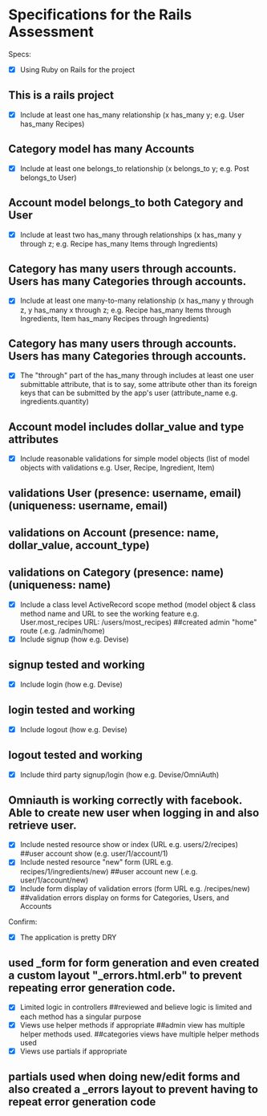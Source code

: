# Specifications for the Rails Assessment

Specs:
- [x] Using Ruby on Rails for the project
## This is a rails project
- [x] Include at least one has_many relationship (x has_many y; e.g. User has_many Recipes)
## Category model has many Accounts
- [x] Include at least one belongs_to relationship (x belongs_to y; e.g. Post belongs_to User)
## Account model belongs_to both Category and User
- [x] Include at least two has_many through relationships (x has_many y through z; e.g. Recipe has_many Items through Ingredients)
## Category has many users through accounts.  Users has many Categories through accounts.
- [x] Include at least one many-to-many relationship (x has_many y through z, y has_many x through z; e.g. Recipe has_many Items through Ingredients, Item has_many Recipes through Ingredients)
## Category has many users through accounts.  Users has many Categories through accounts.
- [x] The "through" part of the has_many through includes at least one user submittable attribute, that is to say, some attribute other than its foreign keys that can be submitted by the app's user (attribute_name e.g. ingredients.quantity)
## Account model includes dollar_value and type attributes
- [x] Include reasonable validations for simple model objects (list of model objects with validations e.g. User, Recipe, Ingredient, Item)
## validations User (presence: username, email)(uniqueness: username, email)
## validations on Account (presence: name, dollar_value, account_type)
## validations on Category (presence: name)(uniqueness: name)
- [x] Include a class level ActiveRecord scope method (model object & class method name and URL to see the working feature e.g. User.most_recipes URL: /users/most_recipes)
##created admin "home" route (.e.g. /admin/home)
- [x] Include signup (how e.g. Devise)
## signup tested and working
- [x] Include login (how e.g. Devise)
## login tested and working
- [x] Include logout (how e.g. Devise)
## logout tested and working
- [x] Include third party signup/login (how e.g. Devise/OmniAuth)
## Omniauth is working correctly with facebook. Able to create new user when logging in and also retrieve user.
- [x] Include nested resource show or index (URL e.g. users/2/recipes)
##user account show (e.g. user/1/account/1)
- [x] Include nested resource "new" form (URL e.g. recipes/1/ingredients/new)
##user account new (.e.g. user/1/account/new)
- [x] Include form display of validation errors (form URL e.g. /recipes/new)
##validation errors display on forms for Categories, Users, and Accounts

Confirm:
- [x] The application is pretty DRY
## used _form for form generation and even created a custom layout "_errors.html.erb" to prevent repeating error generation code.
- [x] Limited logic in controllers
##reviewed and believe logic is limited and each method has a singular purpose
- [x] Views use helper methods if appropriate
##admin view has multiple helper methods used.
##categories views have multiple helper methods used
- [x] Views use partials if appropriate
## partials used when doing new/edit forms and also created a _errors layout to prevent having to repeat error generation code
